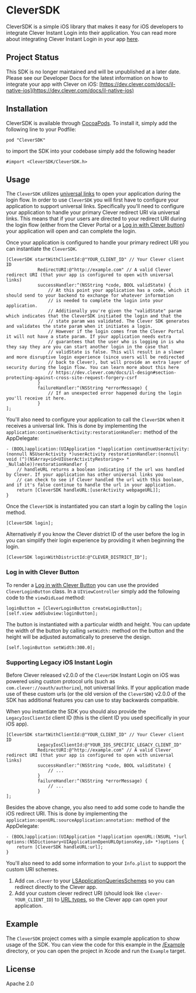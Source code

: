 # CleverSDK

CleverSDK is a simple iOS library that makes it easy for iOS developers to integrate Clever Instant Login into their application.
You can read more about integrating Clever Instant Login in your app [here](https://dev.clever.com/docs/il-native-ios).

## Project Status

This SDK is no longer maintained and will be unpublished at a later date. Please see our Developer Docs for the latest information on how to integrate your app with Clever on iOS: [https://dev.clever.com/docs/il-native-ios](https://dev.clever.com/docs/il-native-ios)

## Installation

CleverSDK is available through [CocoaPods](https://cocoapods.org/pods/CleverSDK).
To install it, simply add the following line to your Podfile:

```
pod "CleverSDK"
```

to import the SDK into your codebase simply add the following header

```obj-c
#import <CleverSDK/CleverSDK.h>
```

## Usage

The `CleverSDK` utilizes [universal links](https://developer.apple.com/documentation/uikit/core_app/allowing_apps_and_websites_to_link_to_your_content) to open your application during the login flow.
In order to use `CleverSDK` you will first have to configure your application to support universal links.
Specifically you'll need to configure your application to handle your primary Clever redirect URI via universal links.
This means that if your users are directed to your redirect URI during the login flow (either from the Clever Portal or a [Log in with Clever button](https://dev.clever.com/docs/identity-api#section-log-in-with-clever)) your application will open and can complete the login.

Once your application is configured to handle your primary redirect URI you can instantiate the `CleverSDK`.

```obj-C
[CleverSDK startWithClientId:@"YOUR_CLIENT_ID" // Your Clever client ID
            RedirectURI:@"http://example.com" // A valid Clever redirect URI (that your app is configured to open with universal links)
            successHandler:^(NSString *code, BOOL validState) {
                // At this point your application has a code, which it should send to your backend to exchange for whatever information
                // is needed to complete the login into your application.
                // Additionally you're given the "validState" param which indicates that the CleverSDK initiated the login and that the
                // state param was validated. The Clever SDK generates and validates the state param when it initiates a login.
                // However if the login comes from the Clever Portal it will not have a state param. If your application needs extra
                // guarantees that the user who is logging in is who they say they are you can start another login in the case that
                // validState is false. This will result in a slower and more disruptive login experience (since users will be redirected
                // back to Clever), but will provide an extra layer of security during the login flow. You can learn more about this here
                // https://dev.clever.com/docs/il-design#section-protecting-against-cross-site-request-forgery-csrf
            }
            failureHandler:^(NSString *errorMessage) {
                // If an unexpected error happened during the login you'll receive it here.
            }
];
```

You'll also need to configure your application to call the `CleverSDK` when it receives a universal link.
This is done by implementing the `application:continueUserActivity:restorationHandler:` method of the AppDelegate:

```obj-C
- (BOOL)application:(UIApplication *)application continueUserActivity:(nonnull NSUserActivity *)userActivity restorationHandler:(nonnull void (^)(NSArray<id<UIUserActivityRestoring>> * _Nullable))restorationHandler {
    // handleURL returns a boolean indicating if the url was handled by Clever. If your application has other universal links you
    // can check to see if Clever handled the url with this boolean, and if it's false continue to handle the url in your application.
    return [CleverSDK handleURL:[userActivity webpageURL]];
}
```

Once the `CleverSDK` is instantiated you can start a login by calling the `login` method.

```obj-C
[CleverSDK login];
```

Alternatively if you know the Clever district ID of the user before the log in you can simplify their login experience by providing it when beginning the login.

```obj-C
[CleverSDK loginWithDistrictId:@"CLEVER_DISTRICT_ID"];
```

### Log in with Clever Button

To render a [Log in with Clever Button](https://dev.clever.com/docs/identity-api#section-log-in-with-clever) you can use the provided `CleverLoginButton` class.
In a `UIViewController` simply add the following code to the `viewDidLoad` method:

```obj-C
loginButton = [CleverLoginButton createLoginButton];
[self.view addSubview:loginButton];
```

The button is instantiated with a particular width and height.
You can update the width of the button by calling `setWidth:` method on the button and the height will be adjusted automatically to preserve the design.

```obj-C
[self.loginButton setWidth:300.0];
```

### Supporting Legacy iOS Instant Login

Before Clever released v2.0.0 of the `CleverSDK` Instant Login on iOS was powered using custom protocol urls (such as `com.clever://oauth/authorize`), not universal links.
If your application made use of these custom urls (or the old version of the `CleverSDK`) v2.0.0 of the SDK has additional features you can use to stay backwards compatible.

When you instantiate the SDK you should also provide the `LegacyIosClientId` client ID (this is the client ID you used specifically in your iOS app).

```obj-C
[CleverSDK startWithClientId:@"YOUR_CLIENT_ID" // Your Clever client ID
            LegacyIosClientId:@"YOUR_IOS_SPECIFIC_LEGACY_CLIENT_ID"
            RedirectURI:@"http://example.com" // A valid Clever redirect URI (that your app is configured to open with universal links)
            successHandler:^(NSString *code, BOOL validState) {
                // ...
            }
            failureHandler:^(NSString *errorMessage) {
                // ...
            }
];
```

Besides the above change, you also need to add some code to handle the iOS redirect URI.
This is done by implementing the `application:openURL:sourceApplication:annotation:` method of the AppDelegate:

```obj-C
- (BOOL)application:(UIApplication *)application openURL:(NSURL *)url options:(NSDictionary<UIApplicationOpenURLOptionsKey,id> *)options {
    return [CleverSDK handleURL:url];
}
```

You'll also need to add some information to your `Info.plist` to support the custom URI schemes.

1. Add `com.clever` to your [LSApplicationQueriesSchemes](https://developer.apple.com/library/content/documentation/General/Reference/InfoPlistKeyReference/Articles/LaunchServicesKeys.html#//apple_ref/doc/uid/TP40009250-SW14) so you can redirect directly to the Clever app.
2. Add your custom clever redirect URI (should look like `clever-YOUR_CLIENT_ID`) to [URL types](https://developer.apple.com/documentation/uikit/core_app/allowing_apps_and_websites_to_link_to_your_content/defining_a_custom_url_scheme_for_your_app?language=objc), so the Clever app can open your application.

## Example

The `CleverSDK` project comes with a simple example application to show usage of the SDK. You can view the code for this example in the [/Example](./Example) directory, or you can open the project in Xcode and run the `Example` target.

## License

Apache 2.0
